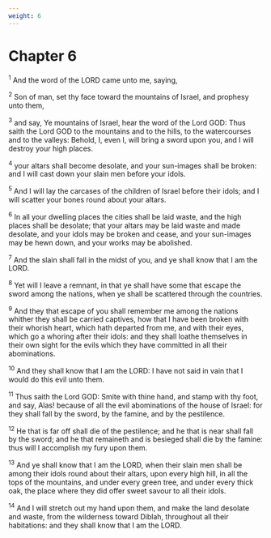 ```yaml
---
weight: 6
---
```


# Chapter 6

<sup>1</sup> And the word of the LORD came unto me, saying, 

<sup>2</sup> Son of man, set thy face toward the mountains of Israel, and prophesy unto them, 

<sup>3</sup> and say, Ye mountains of Israel, hear the word of the Lord GOD: Thus saith the Lord GOD to the mountains and to the hills, to the watercourses and to the valleys: Behold, I, even I, will bring a sword upon you, and I will destroy your high places. 

<sup>4</sup> your altars shall become desolate, and your sun-images shall be broken: and I will cast down your slain men before your idols. 

<sup>5</sup> And I will lay the carcases of the children of Israel before their idols; and I will scatter your bones round about your altars. 

<sup>6</sup> In all your dwelling places the cities shall be laid waste, and the high places shall be desolate; that your altars may be laid waste and made desolate, and your idols may be broken and cease, and your sun-images may be hewn down, and your works may be abolished. 

<sup>7</sup> And the slain shall fall in the midst of you, and ye shall know that I am the LORD. 

<sup>8</sup> Yet will I leave a remnant, in that ye shall have some that escape the sword among the nations, when ye shall be scattered through the countries. 

<sup>9</sup> And they that escape of you shall remember me among the nations whither they shall be carried captives, how that I have been broken with their whorish heart, which hath departed from me, and with their eyes, which go a whoring after their idols: and they shall loathe themselves in their own sight for the evils which they have committed in all their abominations. 

<sup>10</sup> And they shall know that I am the LORD: I have not said in vain that I would do this evil unto them. 

<sup>11</sup> Thus saith the Lord GOD: Smite with thine hand, and stamp with thy foot, and say, Alas! because of all the evil abominations of the house of Israel: for they shall fall by the sword, by the famine, and by the pestilence. 

<sup>12</sup> He that is far off shall die of the pestilence; and he that is near shall fall by the sword; and he that remaineth and is besieged shall die by the famine: thus will I accomplish my fury upon them. 

<sup>13</sup> And ye shall know that I am the LORD, when their slain men shall be among their idols round about their altars, upon every high hill, in all the tops of the mountains, and under every green tree, and under every thick oak, the place where they did offer sweet savour to all their idols. 

<sup>14</sup> And I will stretch out my hand upon them, and make the land desolate and waste, from the wilderness toward Diblah, throughout all their habitations: and they shall know that I am the LORD. 


